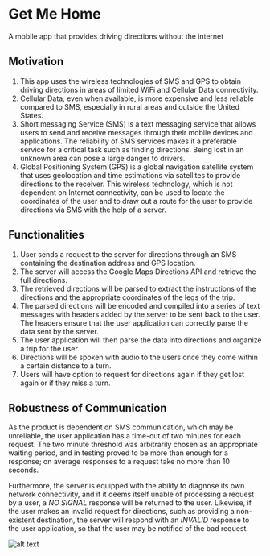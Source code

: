 # Get Me Home
A mobile app that provides driving directions without the internet

## Motivation
1. This app uses the wireless technologies of SMS and GPS to obtain driving directions in areas of limited WiFi and Cellular Data connectivity.
2. Cellular Data, even when available, is more expensive and less reliable compared to SMS, especially in rural areas and outside the United States.
3. Short messaging Service (SMS) is a text messaging service that allows users to send and receive messages through their mobile devices and applications. The reliability of SMS services makes it a preferable service for a critical task such as finding directions. Being lost in an unknown area can pose a large danger to drivers.
4. Global Positioning System (GPS) is a global navigation satellite system that uses geolocation and time estimations via satellites to provide directions to the receiver. This wireless technology, which is not dependent on Internet connectivity, can be used to locate the coordinates of the user and to draw out a route for the user to provide directions via SMS with the help of a server.

## Functionalities
1. User sends a request to the server for directions through an SMS containing the destination address and GPS location.
2. The server will access the Google Maps Directions API and retrieve the full directions.
3. The retrieved directions will be parsed to extract the instructions of the directions and the appropriate coordinates of the legs of the trip.
4. The parsed directions will be encoded and compiled into a series of text messages with headers added by the server to be sent back to the user. The headers ensure that the user application can correctly parse the data sent by the server.
5. The user application will then parse the data into directions and organize a trip for the user.
6. Directions will be spoken with audio to the users once they come within a certain distance to a turn.
7. Users will have option to request for directions again if they get lost again or if they miss a turn.

## Robustness of Communication
As the product is dependent on SMS communication, which may be unreliable, the user application has a time-out of two minutes for each request. The two minute threshold was arbitrarily chosen as an appropriate waiting period, and in testing proved to be more than enough for a response; on average responses to a request take no more than 10 seconds.

Furthermore, the server is equipped with the ability to diagnose its own network connectivity, and if it deems itself unable of processing a request by a user, a *NO SIGNAL* response will be returned to the user. Likewise, if the user makes an invalid request for directions, such as providing a non-existent destination, the server will respond with an *INVALID* response to the user application, so that the user may be notified of the bad request.

![alt text][screenshot]

[screenshot]: https://github.com/dhosseinian/Get-Me-Home/screenshot.jpg
